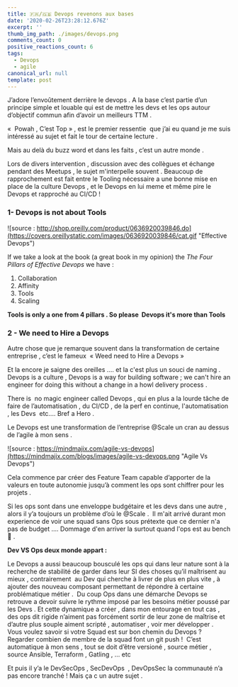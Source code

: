 ```yaml
---
title: 🇫🇷/🇬🇧 Devops revenons aux bases 
date: '2020-02-26T23:28:12.676Z'
excerpt: ''
thumb_img_path: ./images/devops.png
comments_count: 0
positive_reactions_count: 6
tags:
  - Devops
  - agile
canonical_url: null
template: post
---
```



J’adore l’envoûtement derrière le devops . A la base c’est partie d’un principe simple et louable qui est de mettre les devs et les ops autour d’objectif commun afin d’avoir un meilleurs TTM . 

«  Powah , C’est Top » , est le premier ressentie  que j’ai eu quand je me suis intéressé au sujet et fait le tour de certaine lecture . 

Mais au delà du buzz word et dans les faits , c’est un autre monde . 


Lors de divers intervention , discussion avec des collègues et échange pendant des Meetups , le sujet m'interpelle souvent . 
 Beaucoup de rapprochement est fait entre le Tooling nécessaire a une bonne mise en place de la culture Devops , et le Devops en lui meme et même pire le Devops et rapproché au CI/CD ! 

### 1- Devops is not about Tools 

![source :  http://shop.oreilly.com/product/0636920039846.do](https://covers.oreillystatic.com/images/0636920039846/cat.gif
 "Effective Devops")

If we take a look at the book (a great book in my opinion) the *The Four Pillars of Effective Devops* we have : 
1. Collaboration
2. Affinity 
3. Tools 
4. Scaling 
   
**Tools is only a one from 4 pillars . So please  Devops it's more than Tools** 

### 2 - We need to Hire a Devops 

Autre chose que je remarque souvent dans la transformation de certaine entreprise , c’est le fameux  « Weed need to Hire a Devops »

Et la encore je saigne des oreilles .... et la c'est plus un souci de naming . 
Devops is a culture , Devops is a way for building software ; we can't hire an engineer for doing this without a change in a howl delivery process . 

There is  no magic engineer called Devops , qui en plus a la lourde tâche de faire de l’automatisation , du CI/CD , de la perf en continue, l'automatisation , les Devs  etc.... Bref a Hero . 

Le Devops est une transformation de l’entreprise @Scale un cran au dessus de l’agile à mon sens . 


![source :  https://mindmajix.com/agile-vs-devops](https://mindmajix.com/blogs/images/agile-vs-devops.png "Agile Vs Devops")



Cela commence par créer des Feature Team capable d’apporter de la valeurs en toute autonomie jusqu’à comment les ops sont chiffrer pour les projets . 

Si les ops sont dans une enveloppe budgétaire et les devs dans une autre , alors il y’a toujours un problème d’où le @Scale . 
Il m'ait arrivé durant mon experience de voir une squad sans Ops sous prétexte que ce dernier n'a pas de budget .... Dommage d'en arriver la surtout quand l'ops est au bench 🙂 .

<b>Dev VS Ops deux monde appart : </b>


Le Devops a aussi beaucoup bousculé les ops qui dans leur nature sont à la recherche de stabilité de garder dans leur SI des choses qu’il maîtrisent au mieux , contrairement  au Dev qui cherche à livrer de plus en plus vite , à ajouter des nouveau composant permettant de répondre à certaine problématique métier . 
Du coup Ops dans une démarche Devops se retrouve a devoir suivre le rythme imposé par les besoins métier poussé par les Devs . Et cette dynamique a créer , dans mon entourage en tout cas , des ops dit rigide n’aiment pas forcément sortir de leur zone de maîtrise et d’autre plus souple aiment scripté , automatiser , voir mer développer . 
Vous voulez savoir si votre Squad est sur bon chemin du Devops ? 
Regarder combien de membre de la squad font un git push ! 
C’est automatique à mon sens , tout se doit d’être versioné , source métier , source Ansible, Terraform , Gatling , ... etc 


Et puis il y’a le DevSecOps , SecDevOps  , DevOpsSec la communauté n’a pas encore tranché ! Mais ça c un autre sujet . 


<script>
const parent = document.getElementsByTagName('head')[0];
const script = document.createElement('script');
script.type = 'text/javascript';
script.src = 'https://cdnjs.cloudflare.com/ajax/libs/iframe-resizer/4.1.1/iframeResizer.min.js';
script.charset = 'utf-8';
script.onload = function() {
    window.iFrameResize({}, '.liquidTag');
};
parent.appendChild(script);
</script>    
